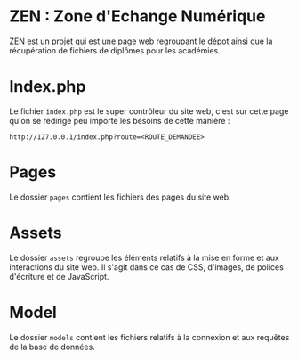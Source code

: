 # ZEN : Zone d'Echange Numérique

ZEN est un projet qui est une page web regroupant le dépot ainsi que la récupération de fichiers de diplômes pour les académies.

# Index.php

Le fichier ``index.php`` est le super contrôleur du site web, c'est sur cette page qu'on se redirige peu importe les besoins de cette manière :

``http://127.0.0.1/index.php?route=<ROUTE_DEMANDEE>``

# Pages
Le dossier ``pages`` contient les fichiers des pages du site web.

# Assets
Le dossier ``assets`` regroupe les éléments relatifs à la mise en forme et aux interactions du site web. Il s'agit dans ce cas de CSS, d'images, de polices d'écriture et de JavaScript.

# Model
Le dossier ``models`` contient les fichiers relatifs à la connexion et aux requêtes de la base de données.

